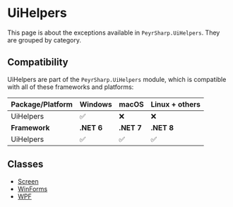 # UiHelpers

This page is about the exceptions available in `PeyrSharp.UiHelpers`.
They are grouped by category.

## Compatibility

UiHelpers are part of the `PeyrSharp.UiHelpers` module, which is compatible with all of these frameworks and platforms:

| Package/Platform | Windows    | macOS      | Linux + others |
| ---------------- | ---------- | ---------- | -------------- |
| UiHelpers        | ✅         | ❌         | ❌             |
| **Framework**    | **.NET 6** | **.NET 7** | **.NET 8**     |
| UiHelpers        | ✅         | ✅         | ✅             |

## Classes

- [Screen](/ui-helpers/screen.md)
- [WinForms](/ui-helpers/winforms.md)
- [WPF](/ui-helpers/wpf.md)
